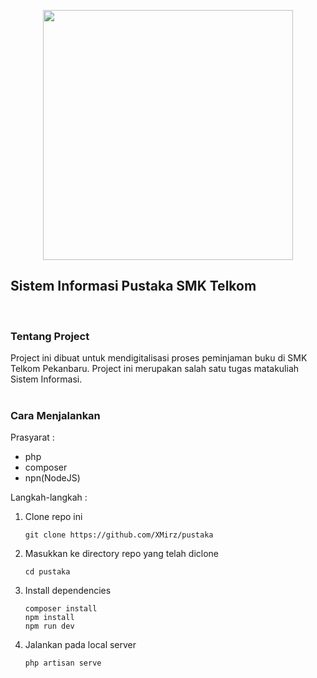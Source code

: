 <p align="center"><a href="https://laravel.com" target="_blank"><img src="https://raw.githubusercontent.com/laravel/art/master/logo-lockup/5%20SVG/2%20CMYK/1%20Full%20Color/laravel-logolockup-cmyk-red.svg" width="400"></a></p>

## Sistem Informasi Pustaka SMK Telkom

<br/>

### Tentang Project

Project ini dibuat untuk mendigitalisasi proses peminjaman buku di SMK Telkom Pekanbaru. Project ini merupakan salah satu tugas matakuliah Sistem Informasi.
<br/>
<br/>

### Cara Menjalankan

Prasyarat :

-   php
-   composer
-   npn(NodeJS)

Langkah-langkah :

1. Clone repo ini

    ```
    git clone https://github.com/XMirz/pustaka
    ```

1. Masukkan ke directory repo yang telah diclone

    ```
    cd pustaka
    ```

1. Install dependencies

    ```
    composer install
    npm install
    npm run dev
    ```

1. Jalankan pada local server

    ```
    php artisan serve
    ```
